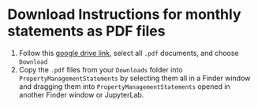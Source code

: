 # Download Instructions for monthly statements as PDF files
1. Follow this [google drive link](https://drive.google.com/drive/folders/1ZWCO7p9WQq17YNhyzmywz0t9P1CFneNI?usp=sharing), select all `.pdf` documents, and choose `Download`
2. Copy the `.pdf` files from your `Downloads` folder into `PropertyManagementStatements` by selecting them all in a Finder window and dragging them into `PropertyManagementStatements` opened in another Finder window or JupyterLab.